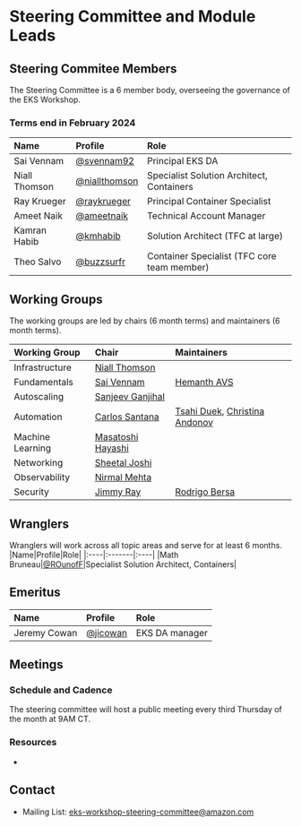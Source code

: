 # Steering Committee and Module Leads
## Steering Commitee Members
The Steering Committee is a 6 member body, overseeing the governance of the EKS Workshop.
### Terms end in February 2024
|Name|Profile|Role|
|:----|:-------|:----|
|Sai Vennam|[@svennam92](https://github.com/svennam92)|Principal EKS DA
|Niall Thomson|[@niallthomson](https://github.com/niallthomson)|Specialist Solution Architect, Containers|
|Ray Krueger|[@raykrueger](https://github.com/raykrueger)|Principal Container Specialist|
|Ameet Naik|[@ameetnaik](https://github.com/ameetnaik)|Technical Account Manager|
|Kamran Habib|[@kmhabib](https://github.com/kmhabib)|Solution Architect (TFC at large)|
|Theo Salvo|[@buzzsurfr](https://github.com/buzzsurfr)|Container Specialist (TFC core team member)|

## Working Groups
The working groups are led by chairs (6 month terms) and maintainers (6 month terms).

|Working Group|Chair|Maintainers|
|:----|:-------|:----|
|Infrastructure|[Niall Thomson](https://github.com/niallthomson)||
|Fundamentals|[Sai Vennam](https://github.com/svennam92)|[Hemanth AVS](https://github.com/hemanth-avs)|
|Autoscaling|[Sanjeev Ganjihal](https://github.com/sanjeevrg89)||
|Automation|[Carlos Santana](https://github.com/csantanapr)|[Tsahi Duek](https://github.com/tsahiduek), [Christina Andonov](https://github.com/candonov)|
|Machine Learning|[Masatoshi Hayashi](https://github.com/literalice)||
|Networking|[Sheetal Joshi](https://github.com/sheetaljoshi)||
|Observability|[Nirmal Mehta](https://github.com/normalfaults)||
|Security|[Jimmy Ray](https://github.com/jimmyraywv)|[Rodrigo Bersa](https://github.com/rodrigobersa)|

## Wranglers
Wranglers will work across all topic areas and serve for at least 6 months.
|Name|Profile|Role|
|:----|:-------|:----|
|Math Bruneau|[@ROunofF](https://github.com/ROunofF)|Specialist Solution Architect, Containers|


## Emeritus
|Name|Profile|Role|
|:----|:-------|:----|
|Jeremy Cowan|[@jicowan](https://github.com/jicowan)|EKS DA manager|

## Meetings
### Schedule and Cadence
The steering committee will host a public meeting every third Thursday of the month at 9AM CT. <!--update with Chime link-->

### Resources
* <!--add links to meeting notes and recordings-->

## Contact
* Mailing List: <eks-workshop-steering-committee@amazon.com>
